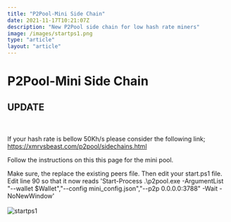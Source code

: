 ```yaml
---
title: "P2Pool-Mini Side Chain"
date: 2021-11-17T10:21:07Z
description: "New P2Pool side chain for low hash rate miners"
image: /images/startps1.png
type: "article"
layout: "article"
---
```


# P2Pool-Mini Side Chain
## UPDATE
\
\
If your hash rate is bellow 50Kh/s please consider the following link; https://xmrvsbeast.com/p2pool/sidechains.html

Follow the instructions on this this page for the mini pool. 

Make sure, the replace the existing peers file. Then edit your start.ps1 file. Edit line 90  so that it now reads 'Start-Process .\p2pool.exe -ArgumentList "--wallet $Wallet","--config mini_config.json","--p2p 0.0.0.0:3788" -Wait -NoNewWindow'
\
\
![startps1](/images/startps1.png)
